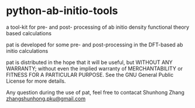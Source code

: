 # python-ab-initio-tools
a tool-kit for pre- and post- processing of ab initio density functional theory based calculations

pat is developed for some pre- and post-processing in the DFT-based ab initio calculations

pat is distributed in the hope that it will be useful, but WITHOUT
ANY WARRANTY; without even the implied warranty of MERCHANTABILITY
or FITNESS FOR A PARTICULAR PURPOSE.  See the GNU General Public
License for more details.

Any question during the use of pat, feel free to contacat
Shunhong Zhang
zhangshunhong.pku@gmail.com

